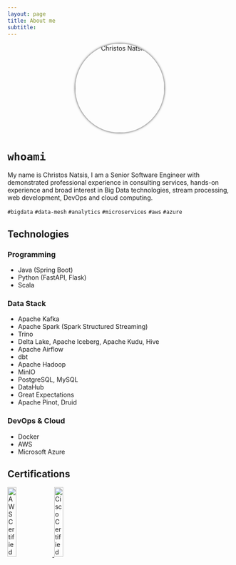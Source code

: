 ```yaml
---
layout: page
title: About me
subtitle: 
---
```

<div style="text-align: center;">
<img src="{{ 'assets/img/christos-natsis-pic.jpg' | relative_url }}" style="position: relative; width:200px; height:200px; border-radius: 50%; overflow: hidden; box-shadow: 0 0 0.5rem rgba(0, 0, 0, .8); -webkit-box-shadow: 0 0 0.3125rem rgba(0, 0, 0, .8); -moz-box-shadow: 0 0 0.5rem rgba(0, 0, 0, .8);" alt="Christos Natsis" /> 
</div>

# `whoami`

My name is Christos Natsis, I am a Senior Software Engineer with demonstrated professional experience in consulting services, hands-on experience and broad interest in Big Data technologies, stream processing, web development, DevOps and cloud computing.

`#bigdata` `#data-mesh` `#analytics` `#microservices` `#aws` `#azure`

<!-- <a href="/tags#big data" class="btn btn-primary tag-btn"><i class="fas fa-tag" aria-hidden="true"></i>&nbsp;big data</a> -->
<!-- <a href="/tags#data analytics" class="btn btn-primary tag-btn"><i class="fas fa-tag" aria-hidden="true"></i>&nbsp;data analytics</a> -->
<!-- <a href="/tags#microservices" class="btn btn-primary tag-btn"><i class="fas fa-tag" aria-hidden="true"></i>&nbsp;microservices</a> -->
<!-- <a href="/tags#kafka" class="btn btn-primary tag-btn"><i class="fas fa-tag" aria-hidden="true"></i>&nbsp;kafka</a> -->
<!-- <a href="/tags#aws" class="btn btn-primary tag-btn"><i class="fas fa-tag" aria-hidden="true"></i>&nbsp;aws</a> -->
<!-- <a href="/tags#azure" class="btn btn-primary tag-btn"><i class="fas fa-tag" aria-hidden="true"></i>&nbsp;azure</a> -->

## Technologies

### Programming

- Java (Spring Boot)
- Python (FastAPI, Flask)
- Scala

### Data Stack

- Apache Kafka
- Apache Spark (Spark Structured Streaming)
- Trino
- Delta Lake, Apache Iceberg, Apache Kudu, Hive
- Apache Airflow
- dbt
- Apache Hadoop
- MinIO
- PostgreSQL, MySQL
- DataHub
- Great Expectations
- Apache Pinot, Druid

### DevOps & Cloud

- Docker
- AWS
- Microsoft Azure

## Certifications

<a href="https://www.credly.com/badges/b8d5d91d-7ab8-4e1e-8b3c-2a04f66f8e91/public_url" target="_blank"> 
<img src="{{ 'assets/img/aws-certified-solutions-architect-associate.png' | relative_url }}" width="20%" height="20%" alt="AWS Certified Solutions Architect Associate" /> 
</a>
<a href="https://www.credly.com/badges/778be080-776b-4df9-b6c1-450ba1eb47a7/public_url" target="_blank"> 
<img src="{{ 'assets/img/cisco-certified-network-associate-routing-and-switching-ccna-routing-and-switching.png' | relative_url }}" width="20%" height="20%" alt="Cisco Certified Network Associate (CCNA) - Routing & Switching" />
</a>

